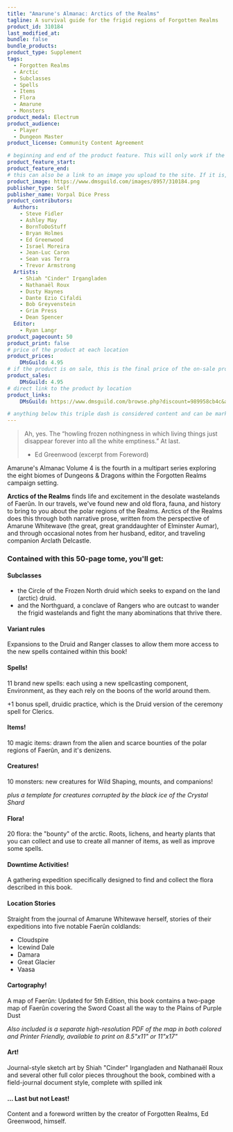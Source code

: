 ```yaml
---
title: "Amarune's Almanac: Arctics of the Realms"
tagline: A survival guide for the frigid regions of Forgotten Realms
product_id: 310184
last_modified_at:
bundle: false
bundle_products:
product_type: Supplement
tags:
  - Forgotten Realms
  - Arctic
  - Subclasses
  - Spells
  - Items
  - Flora
  - Amarune
  - Monsters
product_medal: Electrum
product_audience:
  - Player
  - Dungeon Master
product_license: Community Content Agreement

# beginning and end of the product feature. This will only work if the site is updated within several weeks of when the feature is supposed to happen. Making a new post counts as updating.
product_feature_start: 
product_feature_end: 
# this can also be a link to an image you upload to the site. If it is, it must start with a "/" or be a full link
product_image: https://www.dmsguild.com/images/8957/310184.png
publisher_type: Self
publisher_name: Vorpal Dice Press
product_contributors:
  Authors:
    - Steve Fidler
    - Ashley May
    - BornToDoStuff
    - Bryan Holmes
    - Ed Greenwood
    - Israel Moreira
    - Jean-Luc Caron
    - Sean vas Terra
    - Trevor Armstrong
  Artists:
    - Shiah "Cinder" Irgangladen
    - Nathanaël Roux
    - Dusty Haynes
    - Dante Ezio Cifaldi
    - Bob Greyvenstein
    - Grim Press
    - Dean Spencer
  Editor:
    - Ryan Langr
product_pagecount: 50
product_print: false
# price of the product at each location
product_prices:
    DMsGuild: 4.95
# if the product is on sale, this is the final price of the on-sale product for each location that it is on sale. The sales % will be calculated and displayed based on the difference between product_prices and product_sales
product_sales:
    DMsGuild: 4.95
# direct link to the product by location
product_links:
    DMsGuild: https://www.dmsguild.com/browse.php?discount=989958cb4c&affiliate_id=1713687

# anything below this triple dash is considered content and can be markup or html. It should be fully HTML compatible as long as your tags are formatted correctly.
---
```

> Ah, yes. The “howling frozen nothingness in which living things just disappear forever into all the white emptiness.” At last.
> - Ed Greenwood (excerpt from Foreword)

Amarune's Almanac Volume 4 is the fourth in a multipart series exploring the eight biomes of Dungeons & Dragons within the Forgotten Realms campaign setting.

**Arctics of the Realms** finds life and excitement in the desolate wastelands of Faerûn. In our travels, we've found new and old flora, fauna, and history to bring to you about the polar regions of the Realms. Arctics of the Realms does this through both narrative prose, written from the perspective of Amarune Whitewave (the great, great granddaughter of Elminster Aumar), and through occasional notes from her husband, editor, and traveling companion Arclath Delcastle.

### Contained with this 50-page tome, you'll get:

#### Subclasses
- the Circle of the Frozen North druid which seeks to expand on the land (arctic) druid.
- and the Northguard, a conclave of Rangers who are outcast to wander the frigid wastelands and fight the many abominations that thrive there.

#### Variant rules
Expansions to the Druid and Ranger classes to allow them more access to the new spells contained within this book!

#### Spells!
11 brand new spells: each using a new spellcasting component, Environment, as they each rely on the boons of the world around them.

+1 bonus spell, druidic practice, which is the Druid version of the ceremony spell for Clerics.

#### Items!
10 magic items: drawn from the alien and scarce bounties of the polar regions of Faerûn, and it's denizens.

#### Creatures!
10 monsters: new creatures for Wild Shaping, mounts, and companions!

*plus a template for creatures corrupted by the black ice of the Crystal Shard*

#### Flora!
20 flora: the "bounty" of the arctic. Roots, lichens, and hearty plants that you can collect and use to create all manner of items, as well as improve some spells.

#### Downtime Activities!
A gathering expedition specifically designed to find and collect the flora described in this book.

#### Location Stories
Straight from the journal of Amarune Whitewave herself, stories of their expeditions into five notable Faerûn coldlands:
- Cloudspire
- Icewind Dale
- Damara
- Great Glacier
- Vaasa

#### Cartography!
A map of Faerûn: Updated for 5th Edition, this book contains a two-page map of Faerûn covering the Sword Coast all the way to the Plains of Purple Dust

*Also included is a separate high-resolution PDF of the map in both colored and Printer Friendly, available to print on 8.5"x11" or 11"x17"*

#### Art!
Journal-style sketch art by Shiah "Cinder" Irgangladen and Nathanaël Roux and several other full color pieces throughout the book, combined with a field-journal document style, complete with spilled ink

#### ... Last but not Least!

Content and a foreword written by the creator of Forgotten Realms, Ed Greenwood, himself.